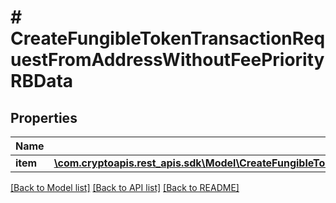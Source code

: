 # # CreateFungibleTokenTransactionRequestFromAddressWithoutFeePriorityRBData

## Properties

Name | Type | Description | Notes
------------ | ------------- | ------------- | -------------
**item** | [**\com.cryptoapis.rest_apis.sdk\Model\CreateFungibleTokenTransactionRequestFromAddressWithoutFeePriorityRBDataItem**](CreateFungibleTokenTransactionRequestFromAddressWithoutFeePriorityRBDataItem.md) |  |

[[Back to Model list]](../../README.md#models) [[Back to API list]](../../README.md#endpoints) [[Back to README]](../../README.md)
